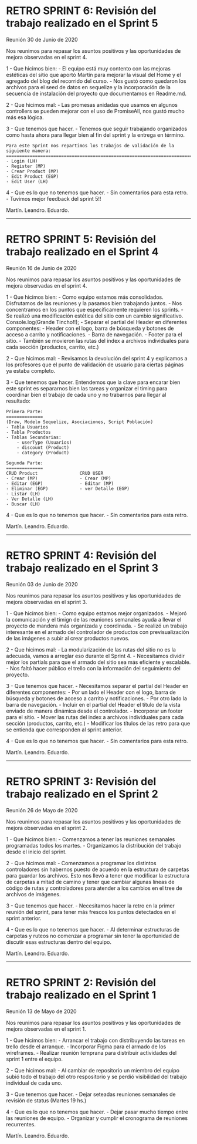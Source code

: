 RETRO SPRINT 6: Revisión del trabajo realizado en el Sprint 5
==============

Reunión 30 de Junio de 2020

Nos reunimos para repasar los asuntos positivos y las oportunidades de mejora observadas en el sprint 4.

1 - Que hicimos bien:
    - El equipo está muy contento con las mejoras estéticas del sitio que aportó Martín para mejorar la visual del Home y el agregado del blog del recorrido del curso.
    - Nos gustó como quedaron los archivos para el seed de datos en sequelize y la incorporación de la secuencia de instalación del proyecto que documentamos en Readme.md.

2 - Que hicimos mal:
    - Las promesas anidadas que usamos en algunos controllers se pueden mejorar con el uso de PromiseAll, nos gustó mucho más esa lógica.

3 - Que tenemos que hacer.
    - Tenemos que seguir trabajando organizados como hasta ahora para llegar bien al fin del sprint y la entrega en término.

    Para este Sprint nos repartimos los trabajos de validación de la siguiente manera:
    ==================================================================================
    - Login (LH)
    - Register (MP)
    - Crear Product (MP)
    - Edit Product (EGP)
    - Edit User (LH)


4 - Que es lo que no tenemos que hacer.
    - Sin comentarios para esta retro.
    - Tuvimos mejor feedback del sprint 5!!

Martín.
Leandro.
Eduardo.


---------------------------------------------------------------------------------------------------------------

RETRO SPRINT 5: Revisión del trabajo realizado en el Sprint 4
==============

Reunión 16 de Junio de 2020

Nos reunimos para repasar los asuntos positivos y las oportunidades de mejora observadas en el sprint 4.

1 - Que hicimos bien:
    - Como equipo estamos más consolidados. Disfrutamos de las reuniones y la pasamos bien trabajando juntos.
    - Nos concentramos en los puntos que específicamente requieren los sprints.
    - Se realizó una modificación estética del sitio con un cambio significativo. Console.log(Grande Tincho!!);
            - Separar el partial del Header en diferentes componentes:
                    - Header con el logo, barra de búsqueda y botones de acceso a carrito y notificaciones.
                    - Barra de navegación.
            - Footer para el sitio.
    - También se movieron las rutas del index a archivos individuales para cada sección (productos, carrito, etc.)

2 - Que hicimos mal:
    - Revisamos la devolución del sprint 4 y explicamos a los profesores que el punto de validación de usuario para ciertas páginas ya estaba completo.

3 - Que tenemos que hacer.
    Entendemos que la clave para encarar bien este sprint es separarnos bien las tareas y organizar el timing para coordinar bien el trabajo de cada uno y no trabarnos para llegar al resultado:

    Primera Parte:
    ==============
    (Draw, Modelo Sequelize, Asociaciones, Script Población)
    - Tabla Usuarios
    - Tabla Productos
    - Tablas Secundarias:
        - userType (Usuarios)
        - discount (Product)
        - category (Product)

    Segunda Parte:
    ==============
    CRUD Product                CRUD USER
    - Crear (MP)                - Crear (MP)
    - Editar (EGP)              - Editar (MP)
    - Eliminar (EGP)            - ver Detalle (EGP)
    - Listar (LH)
    - Ver Detalle (LH)
    - Buscar (LH)


4 - Que es lo que no tenemos que hacer.
    - Sin comentarios para esta retro.

Martín.
Leandro.
Eduardo.


---------------------------------------------------------------------------------------------------------------

RETRO SPRINT 4: Revisión del trabajo realizado en el Sprint 3
==============

Reunión 03 de Junio de 2020

Nos reunimos para repasar los asuntos positivos y las oportunidades de mejora observadas en el sprint 3.

1 - Que hicimos bien:
    - Como equipo estamos mejor organizados.
    - Mejoró la comunicación y el timign de las reuniones semanales ayuda a llevar el proyecto de mandera más organizada y coordinada.
    - Se realizó un trabajo interesante en el armado del controlador de productos con previsualización de las imágenes a subir al crear productos nuevos.

2 - Que hicimos mal:
    - La modularización de las rutas del sitio no es la adecuada, vamos a arreglar eso durante el Sprint 4.
    - Necesitamos dividir mejor los partials para que el armado del sitio sea más eficiente y escalable.
    - Nos faltó hacer público el trello con la información del seguimiento del proyecto.

3 - Que tenemos que hacer.
    - Necesitamos separar el partial del Header en diferentes componentes:
            - Por un lado el Header con el logo, barra de búsqueda y botones de acceso a carrito y notificaciones.
            - Por otro lado la barra de navegación.
            - Incluir en el partial del Header el título de la vista enviado de manera dinámica desde el controlador.
    - Incorporar un footer para el sitio.
    - Mover las rutas del index a archivos individuales para cada sección (productos, carrito, etc.)
    - Modificar los títulos de las retro para que se entienda que corresponden al sprint anterior.

4 - Que es lo que no tenemos que hacer.
    - Sin comentarios para esta retro.

Martín.
Leandro.
Eduardo.

---------------------------------------------------------------------------------------------------------------

RETRO SPRINT 3: Revisión del trabajo realizado en el Sprint 2
==============

Reunión 26 de Mayo de 2020

Nos reunimos para repasar los asuntos positivos y las oportunidades de mejora observadas en el sprint 2.

1 - Que hicimos bien:
    - Comenzamos a tener las reuniones semanales programadas todos los martes.
    - Organizamos la distribución del trabajo desde el inicio del sprint.

2 - Que hicimos mal:
    - Comenzamos a programar los distintos controladores sin habernos puesto de acuerdo en la estructura de carpetas para guardar los archivos. 
      Esto nos llevó a tener que modificar la estructura de carpetas a mitad de camino y tener que cambiar algunas líneas de código de rutas y controladores
      para atender a los cambios en el tree de archivos de imágenes.

3 - Que tenemos que hacer.
    - Necesitamos hacer la retro en la primer reunión del sprint, para tener más frescos los puntos detectados en el sprint anterior.

4 - Que es lo que no tenemos que hacer.
    - Al determinar estructuras de carpetas y ruteos no comenzar a programar sin tener la oportunidad de discutir esas estructuras dentro del equipo.

Martín.
Leandro.
Eduardo.

---------------------------------------------------------------------------------------------------------------

RETRO SPRINT 2: Revisión del trabajo realizado en el Sprint 1
=============================================================

Reunión 13 de Mayo de 2020

Nos reunimos para repasar los asuntos positivos y las oportunidades de mejora observadas en el sprint 1.

1 - Que hicimos bien:
    - Arrancar el trabajo con distribuyendo las tareas en trello desde el arranque.
    - Incorporar Figma para el armado de los wireframes.
    - Realizar reunión temprana para distribuir actividades del sprint 1 entre el equipo.

2 - Que hicimos mal:
    - Al cambiar de repositorio un miembro del equipo subió todo el trabajo del otro respositorio y se perdió visibilidad del trabajo individual de cada uno.

3 - Que tenemos que hacer.
    - Dejar seteadas reuniones semanales de revisión de status (Martes 19 hs.)

4 - Que es lo que no tenemos que hacer.
    - Dejar pasar mucho tiempo entre las reuniones de equipo.
    - Organizar y cumplir el cronograma de reuniones recurrentes.

Martín.
Leandro.
Eduardo.